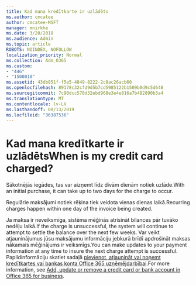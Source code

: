```yaml
---
title: Kad mana kredītkarte ir uzlādēts
ms.author: cmcatee
author: cmcatee-MSFT
manager: mnirkhe
ms.date: 3/20/2018
ms.audience: Admin
ms.topic: article
ROBOTS: NOINDEX, NOFOLLOW
localization_priority: Normal
ms.collection: Adm_O365
ms.custom:
- "446"
- "1500018"
ms.assetid: 43db851f-f5e5-4849-8222-2c8ac26acb60
ms.openlocfilehash: 89178c32cfd9d5b7cd5985122b1509b0d9c5d648
ms.sourcegitcommit: 7c90dcc570d32ebd968e3e4e816a7b482890b3a4
ms.translationtype: MT
ms.contentlocale: lv-LV
ms.lasthandoff: 08/13/2019
ms.locfileid: "36387536"
---
```

# <a name="when-is-my-credit-card-charged"></a><span data-ttu-id="aba63-102">Kad mana kredītkarte ir uzlādēts</span><span class="sxs-lookup"><span data-stu-id="aba63-102">When is my credit card charged?</span></span>

<span data-ttu-id="aba63-103">Sākotnējās iegādes, tas var aizņemt līdz divām dienām notiek uzlāde.</span><span class="sxs-lookup"><span data-stu-id="aba63-103">With an initial purchase, it can take up to two days for the charge to occur.</span></span>
  
<span data-ttu-id="aba63-104">Regulārie maksājumi notiek rēķina tiek veidota vienas dienas laikā.</span><span class="sxs-lookup"><span data-stu-id="aba63-104">Recurring charges happen within one day of the invoice being created.</span></span>
  
<span data-ttu-id="aba63-105">Ja maksa ir neveiksmīga, sistēma mēģinās atrisināt bilances pār tuvāko nedēļu laikā.</span><span class="sxs-lookup"><span data-stu-id="aba63-105">If the charge is unsuccessful, the system will continue to attempt to settle the balance over the next few weeks.</span></span> <span data-ttu-id="aba63-106">Var veikt atjauninājumus jūsu maksājumu informāciju jebkurā brīdī apdrošināt maksas nākamais mēģinājums ir veiksmīgs.</span><span class="sxs-lookup"><span data-stu-id="aba63-106">You can make updates to your payment information at any time to insure the next charge attempt is successful.</span></span> <span data-ttu-id="aba63-107">Papildinformāciju skatiet sadaļā [pievienot, atjaunināt vai noņemt kredītkartes vai bankas konta Office 365 uzņēmējdarbībai](https://docs.microsoft.com/en-us/office365/admin/subscriptions-and-billing/add-update-or-remove-credit-card-or-bank-account).</span><span class="sxs-lookup"><span data-stu-id="aba63-107">For more information, see [Add, update or remove a credit card or bank account in Office 365 for business](https://docs.microsoft.com/en-us/office365/admin/subscriptions-and-billing/add-update-or-remove-credit-card-or-bank-account).</span></span>
